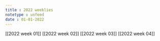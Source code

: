 ```yaml
---
title : 2022 weeklies
notetype : unfeed
date : 01-01-2022
---
```


[[2022 week 01]]
[[2022 week 02]]
[[2022 week 03]]
[[2022 week 04]]

